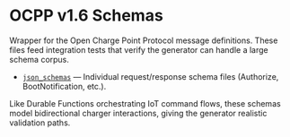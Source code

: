 # OCPP v1.6 Schemas

Wrapper for the Open Charge Point Protocol message definitions. These files feed integration tests that verify the generator can handle a large schema corpus.

- [`json_schemas`](json_schemas/context.md) — Individual request/response schema files (Authorize, BootNotification, etc.).

Like Durable Functions orchestrating IoT command flows, these schemas model bidirectional charger interactions, giving the generator realistic validation paths.
